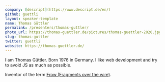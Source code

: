 ```yaml
---
company: [descript](https://www.descript.de/en/)
github: guettli
layout: speaker-template
name: Thomas Güttler
permalink: /presenters/thomas-guttler/
photo_url: https://thomas-guettler.de/pictures/thomas-guettler-2020.jpg
slug: thomas-guttler
twitter: guettli
website: https://thomas-guettler.de/
---
```


I am Thomas Güttler. Born 1976 in Germany. I like web development and try to avoid JS as much as possible.

Inventor of the term [Frow (Fragments over the wire)](https://github.com/guettli/frow--fragments-over-the-wire).
